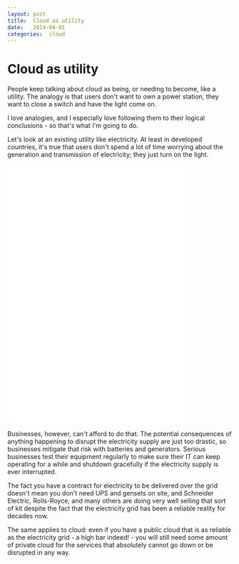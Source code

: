 ```yaml
---
layout: post
title:  Cloud as utility 
date:   2014-04-01 
categories:  cloud 
---
```


# Cloud as utility


People keep talking about cloud as being, or needing to become, like a utility. The analogy is that users don't want to own a power station, they want to close a switch and have the light come on.

I love analogies, and I especially love following them to their logical conclusions - so that's what I'm going to do.

Let's look at an existing utility like electricity. At least in developed countries, it's true that users don't spend a lot of time worrying about the generation and transmission of electricity; they just turn on the light.

<iframe src="//embed.gettyimages.com/embed/470310847?et=-RU0Ul44p0y2WgN8m5TtYg&sig=0M84l_Fi88WRtWZjrH74Yb5UBXptjDYdNundcTD5gxk=" width="400" height="581" frameborder="0" scrolling="no"></iframe>

Businesses, however, can't afford to do that. The potential consequences of anything happening to disrupt the electricity supply are just too drastic, so businesses mitigate that risk with batteries and generators. Serious businesses test their equipment regularly to make sure their IT can keep operating for a while and shutdown gracefully if the electricity supply is ever interrupted.

The fact you have a contract for electricity to be delivered over the grid doesn't mean you don't need UPS and gensets on site, and Schneider Electric, Rolls-Royce, and many others are doing very well selling that sort of kit despite the fact that the electricity grid has been a reliable reality for decades now.

The same applies to cloud: even if you have a public cloud that is as reliable as the electricity grid - a high bar indeed! - you will still need some amount of private cloud for the services that absolutely cannot go down or be disrupted in any way.


